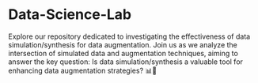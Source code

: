 # Data-Science-Lab
Explore our repository dedicated to investigating the effectiveness of data simulation/synthesis for data augmentation. Join us as we analyze the intersection of simulated data and augmentation techniques, aiming to answer the key question: Is data simulation/synthesis a valuable tool for enhancing data augmentation strategies? 📊🔄

